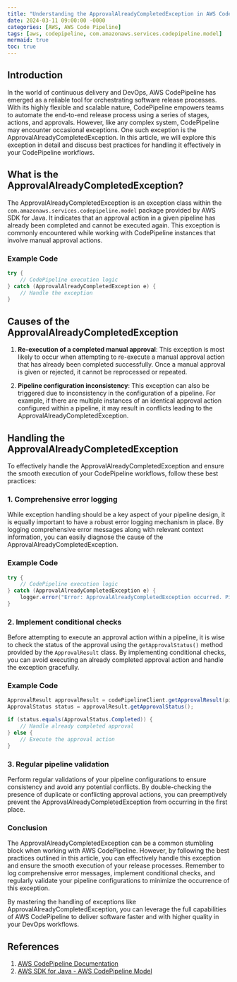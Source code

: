 ```yaml
---
title: "Understanding the ApprovalAlreadyCompletedException in AWS CodePipeline"
date: 2024-03-11 09:00:00 -0000
categories: [AWS, AWS Code Pipeline]
tags: [aws, codepipeline, com.amazonaws.services.codepipeline.model]
mermaid: true
toc: true
---
```



## Introduction

In the world of continuous delivery and DevOps, AWS CodePipeline has emerged as a reliable tool for orchestrating software release processes. With its highly flexible and scalable nature, CodePipeline empowers teams to automate the end-to-end release process using a series of stages, actions, and approvals. However, like any complex system, CodePipeline may encounter occasional exceptions. One such exception is the ApprovalAlreadyCompletedException. In this article, we will explore this exception in detail and discuss best practices for handling it effectively in your CodePipeline workflows.

## What is the ApprovalAlreadyCompletedException?

The ApprovalAlreadyCompletedException is an exception class within the `com.amazonaws.services.codepipeline.model` package provided by AWS SDK for Java. It indicates that an approval action in a given pipeline has already been completed and cannot be executed again. This exception is commonly encountered while working with CodePipeline instances that involve manual approval actions.

### Example Code

```java
try {
    // CodePipeline execution logic
} catch (ApprovalAlreadyCompletedException e) {
    // Handle the exception
}
```

## Causes of the ApprovalAlreadyCompletedException

1. **Re-execution of a completed manual approval**: This exception is most likely to occur when attempting to re-execute a manual approval action that has already been completed successfully. Once a manual approval is given or rejected, it cannot be reprocessed or repeated.

2. **Pipeline configuration inconsistency**: This exception can also be triggered due to inconsistency in the configuration of a pipeline. For example, if there are multiple instances of an identical approval action configured within a pipeline, it may result in conflicts leading to the ApprovalAlreadyCompletedException.

## Handling the ApprovalAlreadyCompletedException

To effectively handle the ApprovalAlreadyCompletedException and ensure the smooth execution of your CodePipeline workflows, follow these best practices:

### 1. Comprehensive error logging

While exception handling should be a key aspect of your pipeline design, it is equally important to have a robust error logging mechanism in place. By logging comprehensive error messages along with relevant context information, you can easily diagnose the cause of the ApprovalAlreadyCompletedException.

### Example Code

```java
try {
    // CodePipeline execution logic
} catch (ApprovalAlreadyCompletedException e) {
    logger.error("Error: ApprovalAlreadyCompletedException occurred. Pipeline: [pipeline_name], ApprovalAction: [approval_action_name]");
}
```

### 2. Implement conditional checks

Before attempting to execute an approval action within a pipeline, it is wise to check the status of the approval using the `getApprovalStatus()` method provided by the `ApprovalResult` class. By implementing conditional checks, you can avoid executing an already completed approval action and handle the exception gracefully.

### Example Code

```java
ApprovalResult approvalResult = codePipelineClient.getApprovalResult(pipelineName, stageName, actionName);
ApprovalStatus status = approvalResult.getApprovalStatus();

if (status.equals(ApprovalStatus.Completed)) {
    // Handle already completed approval
} else {
    // Execute the approval action
}
```

### 3. Regular pipeline validation

Perform regular validations of your pipeline configurations to ensure consistency and avoid any potential conflicts. By double-checking the presence of duplicate or conflicting approval actions, you can preemptively prevent the ApprovalAlreadyCompletedException from occurring in the first place.

### Conclusion

The ApprovalAlreadyCompletedException can be a common stumbling block when working with AWS CodePipeline. However, by following the best practices outlined in this article, you can effectively handle this exception and ensure the smooth execution of your release processes. Remember to log comprehensive error messages, implement conditional checks, and regularly validate your pipeline configurations to minimize the occurrence of this exception.

By mastering the handling of exceptions like ApprovalAlreadyCompletedException, you can leverage the full capabilities of AWS CodePipeline to deliver software faster and with higher quality in your DevOps workflows.

## References

1. [AWS CodePipeline Documentation](https://docs.aws.amazon.com/codepipeline/index.html)
2. [AWS SDK for Java - AWS CodePipeline Model](https://sdk.amazonaws.com/java/api/latest/software/amazon/awssdk/services/codepipeline/model/package-summary.html)
